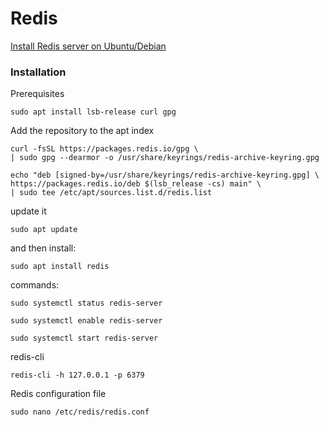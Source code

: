 # Redis

[Install Redis server on Ubuntu/Debian](https://redis.io/docs/install/install-redis/install-redis-on-linux/)

### Installation

Prerequisites

```shell
sudo apt install lsb-release curl gpg
```

Add the repository to the apt index

```shell
curl -fsSL https://packages.redis.io/gpg \
| sudo gpg --dearmor -o /usr/share/keyrings/redis-archive-keyring.gpg
```

```shell
echo "deb [signed-by=/usr/share/keyrings/redis-archive-keyring.gpg] \
https://packages.redis.io/deb $(lsb_release -cs) main" \
| sudo tee /etc/apt/sources.list.d/redis.list
```

update it

```shell
sudo apt update
```

and then install:

```shell
sudo apt install redis
```

commands:

```shell
sudo systemctl status redis-server
```

```shell
sudo systemctl enable redis-server
```

```shell
sudo systemctl start redis-server
```

redis-cli

```shell
redis-cli -h 127.0.0.1 -p 6379
```

Redis configuration file

```shell
sudo nano /etc/redis/redis.conf
```
